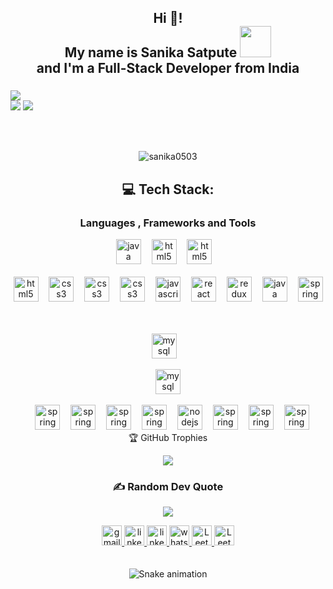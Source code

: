 <h2 align="center">Hi 👋! </br> My name is Sanika Satpute <img src="https://media.giphy.com/media/QTfX9Ejfra3ZmNxh6B/source.gif" width="50"></br> and  I'm a  Full-Stack Developer from India 

</h2>

###
![](https://github-readme-stats.vercel.app/api?username=sanika0503&theme=onedark&hide_border=false&include_all_commits=false&count_private=false)<br/>
![](https://nirzak-streak-stats.vercel.app/?user=sanika0503&theme=onedark&hide_border=false)
![](https://github-readme-stats.vercel.app/api/top-langs/?username=sanika0503&theme=onedark&hide_border=false&include_all_commits=false&count_private=false&layout=compact)

  </br></br>
<!-- ![](https://github-readme-stats.vercel.app/api?username=artichaple&theme=onedark&hide_border=false&include_all_commits=false&count_private=false)<br/>
![](https://nirzak-streak-stats.vercel.app/?user=artichaple&theme=onedark&hide_border=false)<br/>
![](https://github-readme-stats.vercel.app/api/top-langs/?username=artichaple&theme=onedark&hide_border=false&include_all_commits=false&count_private=false&layout=compact)
 -->
<p align="center"> <img src="https://komarev.com/ghpvc/?username=sanika0503&label=Profile%20views&color=0e75b6&style=flat" alt="sanika0503" /> </p>
</div>


<div align="center">
  <h2>💻 Tech Stack: </h2>
  <h3>Languages , Frameworks and Tools</h3>
  
   <img src="https://cdn.jsdelivr.net/gh/devicons/devicon/icons/java/java-original.svg" height="40" alt="java logo"  />
  <img width="9" />

  <img src="https://cdn.jsdelivr.net/gh/devicons/devicon/icons/react/react-original.svg" height="40" alt="html5 logo"  />
  <img width="9" />
  <img src="https://cdn.worldvectorlogo.com/logos/python-5.svg" height="40" alt="html5 logo"  />
  <img width="9" />
  </br></br>
  <img src="https://cdn.jsdelivr.net/gh/devicons/devicon/icons/html5/html5-original.svg" height="40" alt="html5 logo"  />
  <img width="9" />
  <img src="https://cdn.jsdelivr.net/gh/devicons/devicon/icons/css3/css3-original.svg" height="40" alt="css3 logo"  />
  <img width="9" />

   <img src="https://upload.wikimedia.org/wikipedia/commons/b/b2/Bootstrap_logo.svg" height="40" alt="css3 logo"  />
  <img width="9" />
   <img src="https://icon.icepanel.io/Technology/svg/Tailwind-CSS.svg" height="40" alt="css3 logo"  />
  <img width="9" />
  <img src="https://cdn.jsdelivr.net/gh/devicons/devicon/icons/javascript/javascript-original.svg" height="40" alt="javascript logo"  />
  <img width="9" />
  <img src="https://cdn.jsdelivr.net/gh/devicons/devicon/icons/react/react-original.svg" height="40" alt="react logo"  />
  <img width="9" />
  <img src="https://cdn.jsdelivr.net/gh/devicons/devicon/icons/redux/redux-original.svg" height="40" alt="redux logo"  />
  <img width="9" />
  <img src="https://vectorwiki.com/images/gPR02__hibernate.svg" height="40" alt="java logo"  />
  <img width="9" />
 
  <img src="https://cdn.jsdelivr.net/gh/devicons/devicon/icons/spring/spring-original.svg" height="40" alt="spring logo"  />

  
 </br></br>
  <img src="https://raw.githubusercontent.com/gilbarbara/logos/main/logos/mysql.svg" height="40" alt="mysql logo"  />
  <img width="9" />
  
   <img src="https://upload.wikimedia.org/wikipedia/commons/9/93/MongoDB_Logo.svg" height="40" alt="mysql logo"  />
 </br></br>
  <img width="9" />
  <img src="https://upload.wikimedia.org/wikipedia/commons/9/9a/Visual_Studio_Code_1.35_icon.svg" height="40" alt="spring logo"  />
   <img width="9" />
  <img src="https://icon.icepanel.io/Technology/svg/Vite.js.svg" height="40" alt="spring logo"  />
   <img width="9" />
  <img src="https://upload.wikimedia.org/wikipedia/commons/9/9c/IntelliJ_IDEA_Icon.svg" height="40" alt="spring logo"  />
   <img width="9" />
  <img src="https://icon.icepanel.io/Technology/svg/Apache-Maven.svg" height="40" alt="spring logo"  />
   <img width="9" />
   
  <img src="https://cdn.jsdelivr.net/gh/devicons/devicon/icons/nodejs/nodejs-original.svg" height="40" alt="nodejs logo"  />
  <img width="9" />
  <img src="https://icon.icepanel.io/Technology/svg/DBeaver.svg" height="40" alt="spring logo"  />
   <img width="9" />
  <img src="https://www.svgviewer.dev/static-svgs/14366/postman-icon.svg" height="40" alt="spring logo"  />
   <img width="9" />
  <img src="https://raw.githubusercontent.com/benc-uk/icon-collection/master/logos/git.svg" height="40" alt="spring logo"  />
 
</div>



<div align="center"> 
 🏆 GitHub Trophies
  
![](https://github-profile-trophy.vercel.app/?username=sanika0503&theme=radical&no-frame=true&no-bg=false&margin-w=4)

### ✍️ Random Dev Quote
![](https://quotes-github-readme.vercel.app/api?type=horizontal&theme=radical)


</div>
<!-- Proudly created with GPRM ( https://gprm.itsvg.in ) -->




<div align="center">
  <a href="mailto:sanikabsatpute@gmail.com" target="_blank">
    <img src="https://img.shields.io/static/v1?message=Gmail&logo=gmail&label=&color=D14836&logoColor=white&labelColor=&style=for-the-badge" height="32" alt="gmail logo"  />
  </a>
  <a href="https://www.linkedin.com/in/sanika-satpute05/" target="_blank">
    <img src="https://img.shields.io/static/v1?message=LinkedIn&logo=Linkedin&label=&color=0077B5&logoColor=white&labelColor=&style=for-the-badge" height="32" alt="linkedin logo"  />
  </a>
  <a href="https://www.instagram.com/sanika_7pute/" target="_blank">
    <img src="https://img.shields.io/static/v1?message=Instagram&logo=instagram&label=&color=C13584&logoColor=white&labelColor=&style=for-the-badge" height="32" alt="linkedin logo"  />
  </a>
  <a href="https://wa.me/8847732237" target="_blank">
    <img src="https://img.shields.io/static/v1?message=Whatsapp&logo=whatsapp&label=&color=25D366&logoColor=white&labelColor=&style=for-the-badge" height="32" alt="whatsapp logo"  />
  </a>
  <a href="https://x.com/" target="_blank">
    <img src="https://img.shields.io/static/v1?message=Twitter&logo=X&label=&color=black&logoColor=Black&labelColor=&style=for-the-badge" height="32" alt="Leetcode logo"  />
  </a>
  <a href="https://leetcode.com/u/sanika_satpute/" target="_blank">
    <img src="https://img.shields.io/static/v1?message=Leetcode&logo=Leetcode&label=&color=404040&logoColor=white&labelColor=&style=for-the-badge" height="32" alt="Leetcode logo"  />
  </a>
  
  
</div>
</br></br>
<center><img src="https://profile-readme-generator.com/assets/snake.svg" alt="Snake animation" /></center>



